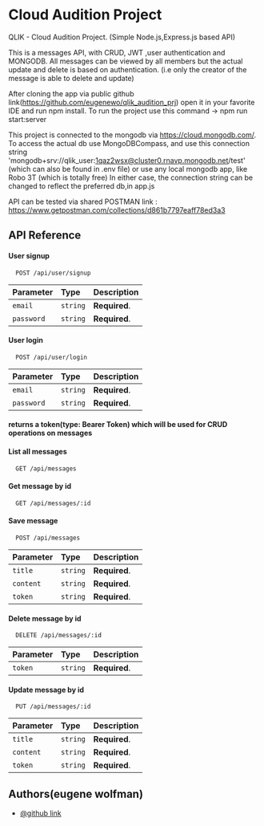 
# Cloud Audition Project

QLIK - Cloud Audition Project.
(Simple Node.js,Express.js based API)

This is a messages API, with CRUD, JWT ,user authentication and MONGODB.
All messages can be viewed by all members but the actual update and delete is based on authentication.
(i.e only the creator of the message is able to delete and update)

After cloning the app via public github link(https://github.com/eugenewo/qlik_audition_prj)
open it in your favorite IDE and run npm install.
To run the project use this command  -> npm run start:server 

This project is connected to the mongodb via https://cloud.mongodb.com/.
To access the actual db use MongoDBCompass, and use this connection string 
'mongodb+srv://qlik_user:1qaz2wsx@cluster0.rnavp.mongodb.net/test'
(which can also be found in .env file) or use any local mongodb app, like Robo 3T (which is totally free)
In either case, the connection string can be changed to reflect the preferred db,in app.js

API can be tested via shared POSTMAN link : https://www.getpostman.com/collections/d861b7797eaff78ed3a3

## API Reference

#### User signup

```http
  POST /api/user/signup
```

| Parameter | Type     | Description                |
| :-------- | :------- | :------------------------- |
| `email` | `string` | **Required**. |
| `password` | `string` | **Required**. |

#### User login

```http
  POST /api/user/login
```

| Parameter | Type     | Description                       |
| :-------- | :------- | :-------------------------------- |
| `email` | `string` | **Required**. |
| `password` | `string` | **Required**. |

#### returns a token(type: Bearer Token) which will be used for CRUD operations on messages

#### List all messages

```http
  GET /api/messages
```
#### Get message by id

```http
  GET /api/messages/:id
```

#### Save message

```http
  POST /api/messages
```
  
| Parameter | Type     | Description                       |
| :-------- | :------- | :-------------------------------- |
| `title` | `string` | **Required**. |
| `content` | `string` | **Required**. |
|`token`| `string` | **Required**. |

#### Delete message by id
```http
  DELETE /api/messages/:id
```
  
| Parameter | Type     | Description                       |
| :-------- | :------- | :-------------------------------- |
|`token`| `string` | **Required**. |

#### Update message by id

```http
  PUT /api/messages/:id
```
  
| Parameter | Type     | Description                       |
| :-------- | :------- | :-------------------------------- |
| `title` | `string` | **Required**. |
| `content` | `string` | **Required**. |
|`token`| `string` | **Required**. |


## Authors(eugene wolfman)

- [@github link](https://github.com/eugenewo/qlik_audition_prj)

  